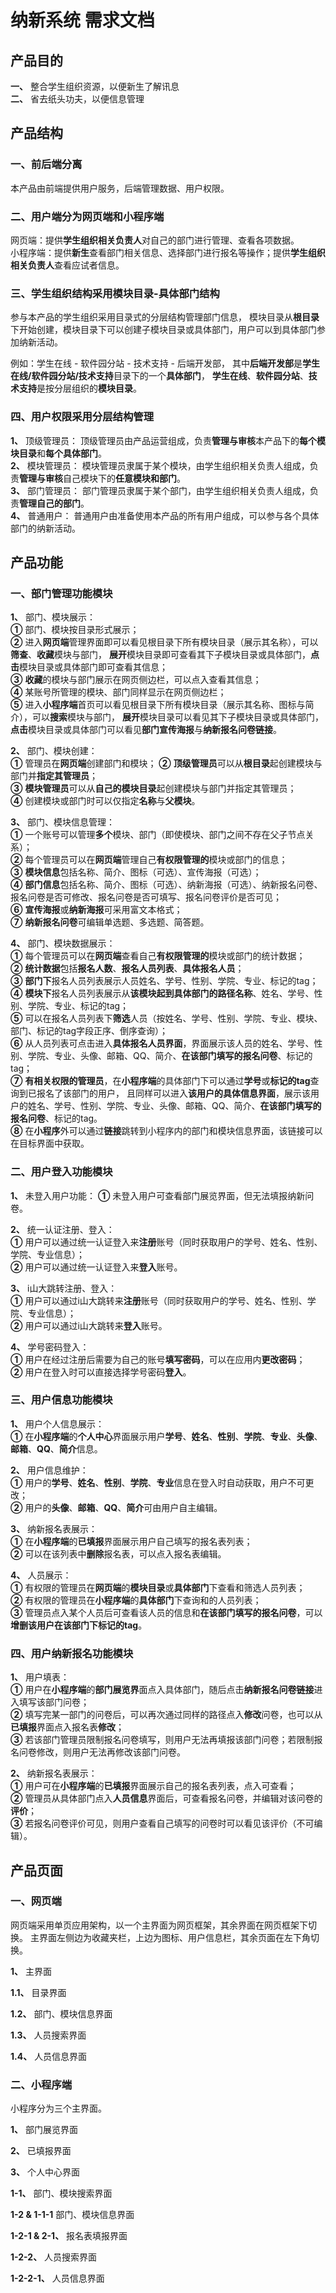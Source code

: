 
# 纳新系统 需求文档


## 产品目的

**一、** 整合学生组织资源，以便新生了解讯息  
**二、** 省去纸头功夫，以便信息管理  


## 产品结构

### 一、前后端分离  
本产品由前端提供用户服务，后端管理数据、用户权限。  

### 二、用户端分为网页端和小程序端  
网页端：提供**学生组织相关负责人**对自己的部门进行管理、查看各项数据。  
小程序端：提供**新生**查看部门相关信息、选择部门进行报名等操作；提供**学生组织相关负责人**查看应试者信息。  

### 三、学生组织结构采用模块目录-具体部门结构  
参与本产品的学生组织采用目录式的分层结构管理部门信息，
模块目录从**根目录**下开始创建，模块目录下可以创建子模块目录或具体部门，用户可以到具体部门参加纳新活动。

例如：学生在线 - 软件园分站 - 技术支持 - 后端开发部，
其中**后端开发部**是**学生在线/软件园分站/技术支持**目录下的一个**具体部门**，
**学生在线**、**软件园分站**、**技术支持**是按分层组织的**模块目录**。

### 四、用户权限采用分层结构管理  
**1、** 顶级管理员：
顶级管理员由产品运营组成，负责**管理与审核**本产品下的**每个模块目录**和**每个具体部门**。  
**2、** 模块管理员：
模块管理员隶属于某个模块，由学生组织相关负责人组成，负责**管理与审核**自己模块下的**任意模块和部门**。  
**3、** 部门管理员：
部门管理员隶属于某个部门，由学生组织相关负责人组成，负责**管理自己的部门**。  
**4、** 普通用户：
普通用户由准备使用本产品的所有用户组成，可以参与各个具体部门的纳新活动。  


## 产品功能

### 一、部门管理功能模块  

**1、** 部门、模块展示：  
**①** 部门、模块按目录形式展示；  
**②** 进入**网页端**管理界面即可以看见根目录下所有模块目录（展示其名称），可以**筛查**、**收藏**模块与部门，
**展开**模块目录即可查看其下子模块目录或具体部门，**点击**模块目录或具体部门即可查看其信息；  
**③** **收藏**的模块与部门展示在网页侧边栏，可以点入查看其信息；  
**④** 某账号所管理的模块、部门同样显示在网页侧边栏；  
**⑤** 进入**小程序端**首页可以看见根目录下所有模块目录（展示其名称、图标与简介），可以**搜索**模块与部门，
**展开**模块目录可以看见其下子模块目录或具体部门，**点击**模块目录或具体部门可以看见**部门宣传海报**与**纳新报名问卷链接**。

**2、** 部门、模块创建：  
**①** 管理员在**网页端**创建部门和模块； 
**②** **顶级管理员**可以从**根目录**起创建模块与部门并**指定其管理员**；  
**③** **模块管理员**可以从**自己的模块目录**起创建模块与部门并指定其管理员；  
**④** 创建模块或部门时可以仅指定**名称**与**父模块**。  

**3、** 部门、模块信息管理：  
**①** 一个账号可以管理**多个**模块、部门（即使模块、部门之间不存在父子节点关系）；  
**②** 每个管理员可以在**网页端**管理自己**有权限管理的**模块或部门的信息；  
**③** **模块信息**包括名称、简介、图标（可选）、宣传海报（可选）；  
**④** **部门信息**包括名称、简介、图标（可选）、纳新海报（可选）、纳新报名问卷、报名问卷是否可修改、报名问卷是否可填写、报名问卷评价是否可见；  
**⑥** **宣传海报**或**纳新海报**可采用富文本格式；  
**⑦** **纳新报名问卷**可编辑单选题、多选题、简答题。  

**4、** 部门、模块数据展示：  
**①** 每个管理员可以在**网页端**查看自己**有权限管理的**模块或部门的统计数据；  
**②** **统计数据**包括**报名人数**、**报名人员列表**、**具体报名人员**；  
**③** **部门下**报名人员列表展示人员姓名、学号、性别、学院、专业、标记的tag；  
**④** **模块下**报名人员列表展示从**该模块起到具体部门的路径名称**、姓名、学号、性别、学院、专业、标记的tag；  
**⑤** 可以在报名人员列表下**筛选**人员（按姓名、学号、性别、学院、专业、模块、部门、标记的tag字段正序、倒序查询）；  
**⑥** 从人员列表可点击进入**具体报名人员界面**，界面展示该人员的姓名、学号、性别、学院、专业、头像、邮箱、QQ、简介、**在该部门填写的报名问卷**、标记的tag；  
**⑦** **有相关权限的管理员**，在**小程序端**的具体部门下可以通过**学号**或**标记的tag**查询到已报名了该部门的用户，
且同样可以进入**该用户的具体信息界面**，展示该用户的姓名、学号、性别、学院、专业、头像、邮箱、QQ、简介、**在该部门填写的报名问卷**、标记的tag。  
**⑧** 在**小程序**外可以通过**链接**跳转到小程序内的部门和模块信息界面，该链接可以在目标界面中获取。

### 二、用户登入功能模块

**1、** 未登入用户功能：
**①** 未登入用户可查看部门展览界面，但无法填报纳新问卷。

**2、** 统一认证注册、登入：  
**①** 用户可以通过统一认证登入来**注册**账号（同时获取用户的学号、姓名、性别、学院、专业信息）；  
**②** 用户可以通过统一认证登入来**登入**账号。

**3、** i山大跳转注册、登入：  
**①** 用户可以通过i山大跳转来**注册**账号（同时获取用户的学号、姓名、性别、学院、专业信息）；  
**②** 用户可以通过i山大跳转来**登入**账号。

**4、** 学号密码登入：  
**①** 用户在经过注册后需要为自己的账号**填写密码**，可以在应用内**更改密码**；  
**②** 用户在登入时可以直接选择学号密码**登入**。  

### 三、用户信息功能模块

**1、** 用户个人信息展示：  
**①** 在**小程序端**的**个人中心**界面展示用户**学号**、**姓名**、**性别**、**学院**、**专业**、**头像**、**邮箱**、**QQ**、**简介**信息。

**2、** 用户信息维护：  
**①** 用户的**学号**、**姓名**、**性别**、**学院**、**专业**信息在登入时自动获取，用户不可更改；  
**②** 用户的**头像**、**邮箱**、**QQ**、**简介**可由用户自主编辑。

**3、** 纳新报名表展示：  
**①** 在**小程序端**的**已填报**界面展示用户自己填写的报名表列表；  
**②** 可以在该列表中**删除**报名表，可以点入报名表编辑。  

**4、** 人员展示：  
**①** 有权限的管理员在**网页端**的**模块目录**或**具体部门**下查看和筛选人员列表；  
**②** 有权限的管理员在**小程序端**的**具体部门**下查询和的人员列表；  
**③** 管理员点入某个人员后可查看该人员的信息和**在该部门填写的报名问卷**，可以**增删该用户在该部门下标记的tag**。  

### 四、用户纳新报名功能模块

**1、** 用户填表：  
**①** 用户在**小程序端**的**部门展览界**面点入具体部门，随后点击**纳新报名问卷链接**进入填写该部门问卷；  
**②** 填写完某一部门的问卷后，可以再次通过同样的路径点入**修改**问卷，也可以从**已填报**界面点入报名表**修改**；  
**③** 若该部门管理员限制报名问卷填写，则用户无法再填报该部门问卷；若限制报名问卷修改，则用户无法再修改该部门问卷。  

**2、** 纳新报名表展示：  
**①** 用户可在**小程序端**的**已填报**界面展示自己的报名表列表，点入可查看；  
**②** 管理员从具体部门点入**人员信息**界面后，可查看报名问卷，并编辑对该问卷的**评价**；  
**③** 若报名问卷评价可见，则用户查看自己填写的问卷时可以看见该评价（不可编辑）。  


## 产品页面

### 一、网页端

网页端采用单页应用架构，以一个主界面为网页框架，其余界面在网页框架下切换。
主界面左侧边为收藏夹栏，上边为图标、用户信息栏，其余页面在左下角切换。

**1、** 主界面

**1.1、** 目录界面

**1.2、** 部门、模块信息界面

**1.3、** 人员搜索界面

**1.4、** 人员信息界面

### 二、小程序端

小程序分为三个主界面。

**1、** 部门展览界面

**2、** 已填报界面

**3、** 个人中心界面

**1-1、** 部门、模块搜索界面

**1-2 & 1-1-1** 部门、模块信息界面

**1-2-1 & 2-1、** 报名表填报界面

**1-2-2、** 人员搜索界面

**1-2-2-1、** 人员信息界面



